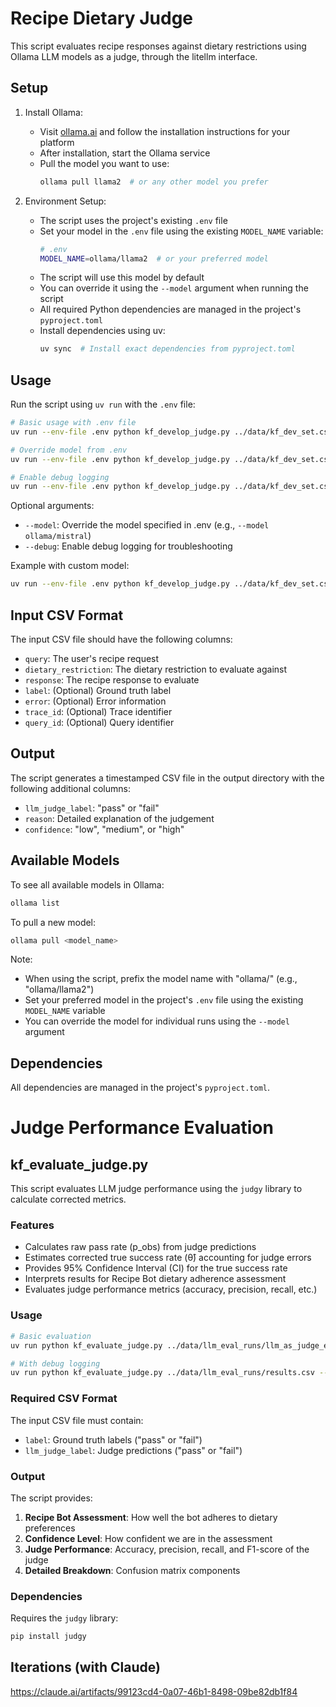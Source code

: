 # Recipe Dietary Judge

This script evaluates recipe responses against dietary restrictions using Ollama LLM models as a judge, through the litellm interface.

## Setup

1. Install Ollama:

   - Visit [ollama.ai](https://ollama.ai/) and follow the installation instructions for your platform
   - After installation, start the Ollama service
   - Pull the model you want to use:
     ```bash
     ollama pull llama2  # or any other model you prefer
     ```

2. Environment Setup:
   - The script uses the project's existing `.env` file
   - Set your model in the `.env` file using the existing `MODEL_NAME` variable:
     ```bash
     # .env
     MODEL_NAME=ollama/llama2  # or your preferred model
     ```
   - The script will use this model by default
   - You can override it using the `--model` argument when running the script
   - All required Python dependencies are managed in the project's `pyproject.toml`
   - Install dependencies using uv:
     ```bash
     uv sync  # Install exact dependencies from pyproject.toml
     ```

## Usage

Run the script using `uv run` with the `.env` file:

```bash
# Basic usage with .env file
uv run --env-file .env python kf_develop_judge.py ../data/kf_dev_set.csv --output-dir ../results/llm_eval_runs/

# Override model from .env
uv run --env-file .env python kf_develop_judge.py ../data/kf_dev_set.csv --model ollama/llama3:latest

# Enable debug logging
uv run --env-file .env python kf_develop_judge.py ../data/kf_dev_set.csv --debug
```

Optional arguments:

- `--model`: Override the model specified in .env (e.g., `--model ollama/mistral`)
- `--debug`: Enable debug logging for troubleshooting

Example with custom model:

```bash
uv run --env-file .env python kf_develop_judge.py ../data/kf_dev_set.csv --model ollama/llama3
```

## Input CSV Format

The input CSV file should have the following columns:

- `query`: The user's recipe request
- `dietary_restriction`: The dietary restriction to evaluate against
- `response`: The recipe response to evaluate
- `label`: (Optional) Ground truth label
- `error`: (Optional) Error information
- `trace_id`: (Optional) Trace identifier
- `query_id`: (Optional) Query identifier

## Output

The script generates a timestamped CSV file in the output directory with the following additional columns:

- `llm_judge_label`: "pass" or "fail"
- `reason`: Detailed explanation of the judgement
- `confidence`: "low", "medium", or "high"

## Available Models

To see all available models in Ollama:

```bash
ollama list
```

To pull a new model:

```bash
ollama pull <model_name>
```

Note:

- When using the script, prefix the model name with "ollama/" (e.g., "ollama/llama2")
- Set your preferred model in the project's `.env` file using the existing `MODEL_NAME` variable
- You can override the model for individual runs using the `--model` argument

## Dependencies

All dependencies are managed in the project's `pyproject.toml`.

# Judge Performance Evaluation

## kf_evaluate_judge.py

This script evaluates LLM judge performance using the `judgy` library to calculate corrected metrics.

### Features

- Calculates raw pass rate (p_obs) from judge predictions
- Estimates corrected true success rate (θ̂) accounting for judge errors
- Provides 95% Confidence Interval (CI) for the true success rate
- Interprets results for Recipe Bot dietary adherence assessment
- Evaluates judge performance metrics (accuracy, precision, recall, etc.)

### Usage

```bash
# Basic evaluation
uv run python kf_evaluate_judge.py ../data/llm_eval_runs/llm_as_judge_eval_run_2025-06-15-16-55-17.csv

# With debug logging
uv run python kf_evaluate_judge.py ../data/llm_eval_runs/results.csv --debug
```

### Required CSV Format

The input CSV file must contain:

- `label`: Ground truth labels ("pass" or "fail")
- `llm_judge_label`: Judge predictions ("pass" or "fail")

### Output

The script provides:

1. **Recipe Bot Assessment**: How well the bot adheres to dietary preferences
2. **Confidence Level**: How confident we are in the assessment
3. **Judge Performance**: Accuracy, precision, recall, and F1-score of the judge
4. **Detailed Breakdown**: Confusion matrix components

### Dependencies

Requires the `judgy` library:

```bash
pip install judgy
```

## Iterations (with Claude)

https://claude.ai/artifacts/99123cd4-0a07-46b1-8498-09be82db1f84
